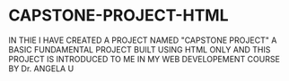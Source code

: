# CAPSTONE-PROJECT-HTML
IN THIE I HAVE CREATED A PROJECT NAMED "CAPSTONE PROJECT" A BASIC FUNDAMENTAL PROJECT BUILT USING HTML ONLY AND THIS PROJECT IS INTRODUCED TO ME IN MY WEB DEVELOPEMENT COURSE BY Dr. ANGELA U
